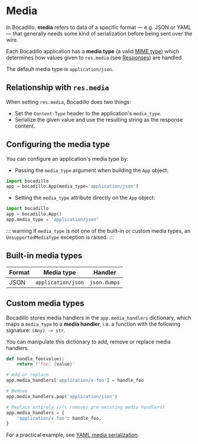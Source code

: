 # Media

In Bocadillo, **media** refers to data of a specific format — e.g. JSON or YAML — that generally needs some kind of serialization before being sent over the wire.

Each Bocadillo application has a **media type** (a valid [MIME type]) which determines how values given to `res.media` (see [Responses](responses.md)) are handled.

The default media type is `application/json`.

## Relationship with `res.media`

When setting `res.media`, Bocadillo does two things:

- Set the `Content-Type` header to the application's `media_type`.
- Serialize the given value and use the resulting string as the response content.

## Configuring the media type

You can configure an application's media type by:

- Passing the `media_type` argument when building the `App` object:

```python
import bocadillo
app = bocadillo.App(media_type='application/json')
```

- Setting the `media_type` attribute directly on the `App` object:

```python
import bocadillo
app = bocadillo.App()
app.media_type = 'application/json'
```

::: warning
If `media_type` is not one of the built-in or custom media types,
an `UnsupportedMediaType` exception is raised.
:::

## Built-in media types

| Format | Media type         | Handler      |
| ------ | ------------------ | ------------ |
| JSON   | `application/json` | `json.dumps` |

## Custom media types

Bocadillo stores media handlers in the `app.media_handlers` dictionary, which maps a `media_type` to a **media handler**, i.e. a function with the following signature: `(Any) -> str`.

You can manipulate this dictionary to add, remove or replace media handlers.

```python
def handle_foo(value):
    return f'foo: {value}'

# Add or replace
app.media_handlers['application/x-foo'] = handle_foo

# Remove
app.media_handlers.pop('application/json')

# Replace entirely (/!\ removes pre-existing media handlers)
app.media_handlers = {
    'application/x-foo': handle_foo,
}
```

For a practical example, see [YAML media serialization](../../how-to/yaml-media.md).

[mime type]: https://developer.mozilla.org/en-US/docs/Web/HTTP/Basics_of_HTTP/MIME_types
